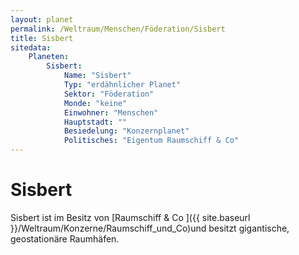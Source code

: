 ```yaml
---
layout: planet
permalink: /Weltraum/Menschen/Föderation/Sisbert
title: Sisbert
sitedata:
    Planeten:
        Sisbert:
            Name: "Sisbert"
            Typ: "erdähnlicher Planet"
            Sektor: "Föderation"
            Monde: "keine"
            Einwohner: "Menschen"
            Hauptstadt: ""
            Besiedelung: "Konzernplanet"
            Politisches: "Eigentum Raumschiff & Co"
---
```


# Sisbert

Sisbert ist im Besitz von [Raumschiff &amp; Co ]({{ site.baseurl }}/Weltraum/Konzerne/Raumschiff_und_Co)und besitzt gigantische, geostationäre Raumhäfen.
